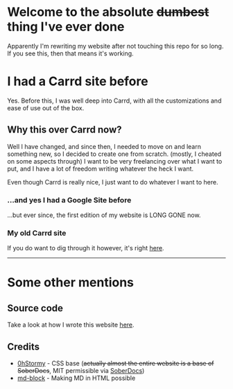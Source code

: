 # Welcome to the absolute ~~dumbest~~ thing I've ever done
Apparently I'm rewriting my website after not touching this repo for so long. If you see this, then that means it's working.

# I had a Carrd site before
Yes. Before this, I was well deep into Carrd, with all the customizations and ease of use out of the box. 

## Why this over Carrd now?
Well I have changed, and since then, I needed to move on and learn something new, so I decided to create one from scratch. (mostly, I cheated on some aspects through) I want to be very freelancing over what I want to put, and I have a lot of freedom writing whatever the heck I want.

Even though Carrd is really nice, I just want to do whatever I want to here.

### ...and yes I had a Google Site before
...but ever since, the first edition of my website is LONG GONE now.

### My old Carrd site
If you do want to dig through it however, it's right [here](https://kirbix12.carrd.co).

---

# Some other mentions

## Source code
Take a look at how I wrote this website [here](https://github.com/k1yrix/k1yrix.github.io).

## Credits
- [0hStormy](https://github.com/0hStormy) - CSS base (~~actually almost the entire website is a base of SoberDocs~~, MIT permissible via [SoberDocs](https://github.com/soberdocs/soberdocs.github.io))
- [md-block](https://md-block.verou.me/) - Making MD in HTML possible